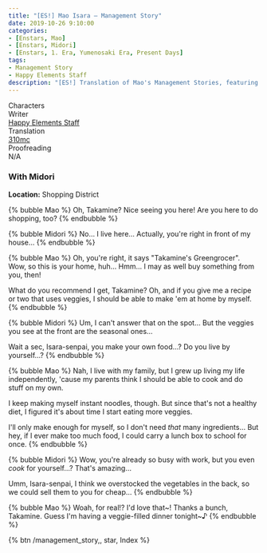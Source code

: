 ```yaml
---
title: "[ES!] Mao Isara – Management Story"
date: 2019-10-26 9:10:00
categories:
- [Enstars, Mao]
- [Enstars, Midori]
- [Enstars, 1. Era, Yumenosaki Era, Present Days]
tags:
- Management Story
- Happy Elements Staff
description: "[ES!] Translation of Mao's Management Stories, featuring Midori."
---
```

<div class="three-wrapper" style="--storyColor:#5ac189;--storyColor-rgb:90,193,137;--storyColor-h:147.4;--storyColor-s:45.4%;--storyColor-l:55.5%;">
    <div class="info-area">
        <div class="info">
            <div class="info-item characters">
                <div class="label">
                    Characters
                </div>
                <div class="value">
								<a href="/categories/Enstars/Mao" character="Mao"></a>
                <a href="/categories/Enstars/Midori" character="Midori"></a>
                </div>
            </div>
            <div class="info-item one">
                <div class="label">
                    Writer
                </div>
                <div class="value">
                    <a href="/tags/Happy-Elements-Staff/">Happy Elements Staff</a>
                </div>
            </div>
            <div class="info-item two">
                <div class="label">
                    Translation
                </div>
                <div class="value">
                    <a href="/about">310mc</a>
                </div>
            </div>
            <div class="info-item three">
                <div class="label">
                   Proofreading
                </div>
                <div class="value">
                    N/A
                </div>
            </div>
        </div>
    </div>
</div>

<!-- more -->

### With Midori

<div class="msr-location">
    <p><span><b>Location:</b> Shopping District</span></p>
</div>

{% bubble Mao %}
Oh, Takamine? Nice seeing you here! Are you here to do shopping, too?
{% endbubble %}

{% bubble Midori %}
No… I live here… Actually, you're right in front of my house…
{% endbubble %}

{% bubble Mao %}
Oh, you're right, it says "Takamine's Greengrocer". Wow, so this is your home, huh… Hmm… I may as well buy something from you, then!

What do you recommend I get, Takamine? Oh, and if you give me a recipe or two that uses veggies, I should be able to make 'em at home by myself.
{% endbubble %}

{% bubble Midori %}
Um, I can't answer that on the spot… But the veggies you see at the front are the seasonal ones…

Wait a sec, Isara-senpai, you make your own food…? Do you live by yourself…?
{% endbubble %}

{% bubble Mao %}
Nah, I live with my family, but I grew up living my life independently, 'cause my parents think I should be able to cook and do stuff on my own.

I keep making myself instant noodles, though. But since that's not a healthy diet, I figured it's about time I start eating more veggies.

I'll only make enough for myself, so I don't need *that* many ingredients… But hey, if I ever make too much food, I could carry a lunch box to school for once.
{% endbubble %}

{% bubble Midori %}
Wow, you're already so busy with work, but you even *cook* for yourself…? That's amazing…

Umm, Isara-senpai, I think we overstocked the vegetables in the back, so we could sell them to you for cheap…
{% endbubble %}

{% bubble Mao %}
Woah, for real!? I'd love that\~! Thanks a bunch, Takamine. Guess I'm having a veggie-filled dinner tonight\~♪
{% endbubble %}

<div toc>{% btn /management_story,, star, Index %}</div>
